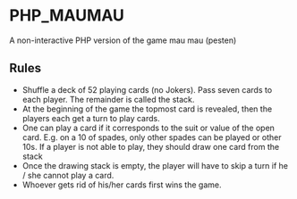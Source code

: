 # PHP_MAUMAU
A non-interactive PHP version of the game mau mau (pesten)

## Rules
 - Shuffle a deck of 52 playing cards (no Jokers). Pass seven cards to each player. The remainder is called the stack.
 -  At the beginning of the game the topmost card is revealed, then the players each get a turn to play cards.
 -  One can play a card if it corresponds to the suit or value of the open card. E.g. on a 10 of spades, only other spades can be played or other 10s. If a player is not able to play, they should draw one card from the stack
 -  Once the drawing stack is empty, the player will have to skip a turn if he / she cannot play a card.
 -  Whoever gets rid of his/her cards first wins the game. 